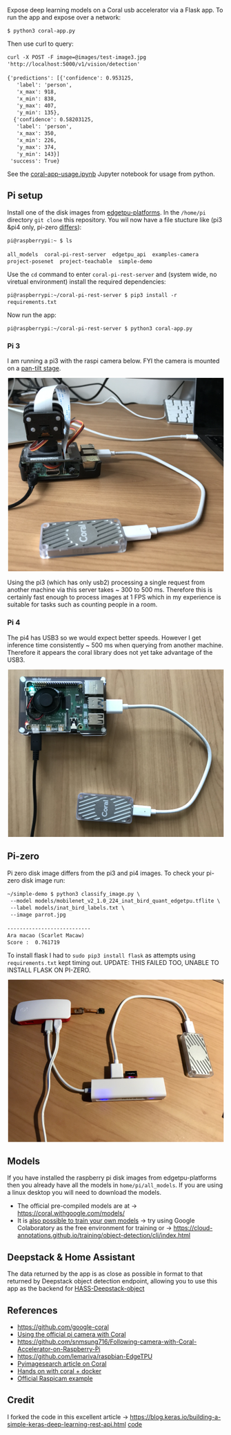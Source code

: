 Expose deep learning models on a Coral usb accelerator via a Flask app. To run the app and expose over a network: 
```
$ python3 coral-app.py
```
Then use curl to query:
```
curl -X POST -F image=@images/test-image3.jpg 'http://localhost:5000/v1/vision/detection'

{'predictions': [{'confidence': 0.953125,
   'label': 'person',
   'x_max': 918,
   'x_min': 838,
   'y_max': 407,
   'y_min': 135},
  {'confidence': 0.58203125,
   'label': 'person',
   'x_max': 350,
   'x_min': 226,
   'y_max': 374,
   'y_min': 143}]
 'success': True}
```

See the [coral-app-usage.ipynb](https://github.com/robmarkcole/coral-pi-rest-server/blob/master/coral-app-usage.ipynb) Jupyter notebook for usage from python.

## Pi setup
Install one of the disk images from [edgetpu-platforms](https://github.com/google-coral/edgetpu-platforms). In the `/home/pi` directory `git clone` this repository. You wil now have a file stucture like (pi3 &pi4 only, pi-zero [differs](https://github.com/google-coral/edgetpu-platforms/issues/13)):
```
pi@raspberrypi:~ $ ls

all_models  coral-pi-rest-server  edgetpu_api  examples-camera  project-posenet  project-teachable  simple-demo
```

Use the `cd` command to enter `coral-pi-rest-server` and (system wide, no viretual environment) install the required dependencies:
```
pi@raspberrypi:~/coral-pi-rest-server $ pip3 install -r requirements.txt
```
Now run the app:
```
pi@raspberrypi:~/coral-pi-rest-server $ python3 coral-app.py
```

### Pi 3
I am running a pi3 with the raspi camera below. FYI the camera is mounted on a [pan-tilt stage](https://shop.pimoroni.com/products/pan-tilt-hat).

<p align="center">
<img src="https://github.com/robmarkcole/coral-pi-rest-server/blob/master/images/my_setup.png" width="500">
</p>

Using the pi3 (which has only usb2) processing a single request from another machine via this server takes ~ 300 to 500 ms. Therefore this is certainly fast enough to process images at 1 FPS which in my experience is suitable for tasks such as counting people in a room.

### Pi 4
The pi4 has USB3 so we would expect better speeds. However I get inference time consistently ~ 500 ms when querying from another machine. Therefore it appears the coral library does not yet take advantage of the USB3.

<p align="center">
<img src="https://github.com/robmarkcole/coral-pi-rest-server/blob/master/images/pi4.jpg" width="500">
</p>

## Pi-zero
Pi zero disk image differs from the pi3 and pi4 images. To check your pi-zero disk image run:
```
~/simple-demo $ python3 classify_image.py \
 --model models/mobilenet_v2_1.0_224_inat_bird_quant_edgetpu.tflite \
 --label models/inat_bird_labels.txt \
 --image parrot.jpg

---------------------------
Ara macao (Scarlet Macaw)
Score :  0.761719
```
To install flask I had to `sudo pip3 install flask` as attempts using `requirements.txt` kept timing out. UPDATE: THIS FAILED TOO, UNABLE TO INSTALL FLASK ON PI-ZERO.

<p align="center">
<img src="https://github.com/robmarkcole/coral-pi-rest-server/blob/master/images/pi-zero.jpg" width="500">
</p>

## Models
If you have installed the raspberry pi disk images from edgetpu-platforms then you already have all the models in `home/pi/all_models`. If you are using a linux desktop you will need to download the models.
* The official pre-compiled models are at -> https://coral.withgoogle.com/models/
* It is [also possible to train your own models](https://coral.withgoogle.com/tutorials/edgetpu-models-intro/) -> try using Google Colaboratory as the free environment for training or -> https://cloud-annotations.github.io/training/object-detection/cli/index.html

## Deepstack & Home Assistant
The data returned by the app is as close as possible in format to that returned by Deepstack object detection endpoint, allowing you to use this app as the backend for [HASS-Deepstack-object](https://github.com/robmarkcole/HASS-Deepstack-object)

## References
* https://github.com/google-coral
* [Using the official pi camera with Coral](https://github.com/nickoala/edgetpu-on-pi)
* https://github.com/snmsung716/Following-camera-with-Coral-Accelerator-on-Raspberry-Pi
* https://github.com/lemariva/raspbian-EdgeTPU
* [Pyimagesearch article on Coral](https://www.pyimagesearch.com/2019/04/22/getting-started-with-google-corals-tpu-usb-accelerator/)
* [Hands on with coral + docker](https://lemariva.com/blog/2019/04/edge-tpu-coral-usb-accelerator-dockerized)
* [Official Raspicam example](https://github.com/google-coral/examples-camera/blob/master/raspicam/classify_capture.py)

## Credit
I forked the code in this excellent article -> https://blog.keras.io/building-a-simple-keras-deep-learning-rest-api.html [code](https://github.com/jrosebr1/simple-keras-rest-api)
